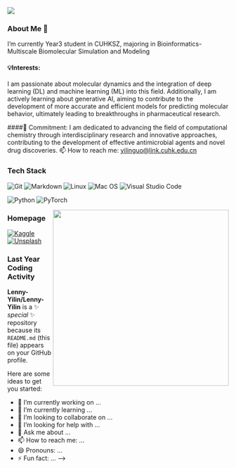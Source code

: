 
<!-- - <img width="400px" style="margin: 5px 5px 10px 10px; border-radius: 15px;" align="right" alt="Assets GIF" src="assets/giphy.gif" /> -->


![](https://komarev.com/ghpvc/?username=Lenny-Yilin)
### About Me 👋
I’m currently Year3 student in CUHKSZ, majoring in Bioinformatics-Multiscale Biomolecular Simulation and Modeling


#### 💡Interests:
I am passionate about molecular dynamics and the integration of deep learning (DL) and machine learning (ML) into this field.
Additionally, I am actively learning about generative AI, aiming to contribute to the development of more accurate and efficient models for predicting molecular behavior, ultimately leading to breakthroughs in pharmaceutical research.

####🚀 Commitment:
I am dedicated to advancing the field of computational chemistry through interdisciplinary research and innovative approaches, contributing to the development of effective antimicrobial agents and novel drug discoveries.
📫 How to reach me: [yilinguo@link.cuhk.edu.cn](mailto:yilinguo@link.cuhk.edu.cn)
<!-- - 👯 I’m looking to collaborate on ... -->
<!-- - 🤔 I’m looking for help with ... -->
<!-- - 💬 Ask me about ... -->
<!-- - 😄 Pronouns: ... -->
<!-- - ⚡ Fun fact: ... -->

### Tech Stack

![Git](https://img.shields.io/badge/-Git-333333?style=flat&logo=git)
![Markdown](https://img.shields.io/badge/-Markdown-333333?style=flat&logo=markdown)
![Linux](https://img.shields.io/badge/-Linux-333333?style=flat&logo=Linux&logoColor=FCC624)
![Mac OS](https://img.shields.io/badge/-Mac%20OS-333333?style=flat&logo=apple)
![Visual Studio Code](https://img.shields.io/badge/Visual%20Studio%20Code-333333?style=flat&logo=visual-studio-code&logoColor=white)

![Python](https://img.shields.io/badge/-Python-333333?style=flat&logo=Python)
![PyTorch](https://img.shields.io/badge/-PyTorch-333333?style=flat&logo=pytorch)

<img width="400px" align="right" src="https://wakatime.com/share/@018b2d56-3f39-4069-992e-2ad50513ffd3/c5a4a833-7549-460e-bfe8-265be8672cfa.svg" />

### Homepage
[![Kaggle](https://img.shields.io/badge/-Kaggle-333333?style=flat&logo=kaggle)](https://www.kaggle.com/tobyyang7)
[![Unsplash](https://img.shields.io/badge/-Unsplash-333333?style=flat&logo=unsplash)](https://unsplash.com/@tobyyang)

### Last Year Coding Activity


**Lenny-Yilin/Lenny-Yilin** is a ✨ _special_ ✨ repository because its `README.md` (this file) appears on your GitHub profile.

Here are some ideas to get you started:

- 🔭 I’m currently working on ...
- 🌱 I’m currently learning ...
- 👯 I’m looking to collaborate on ...
- 🤔 I’m looking for help with ...
- 💬 Ask me about ...
- 📫 How to reach me: ...
- 😄 Pronouns: ...
- ⚡ Fun fact: ...
-->
